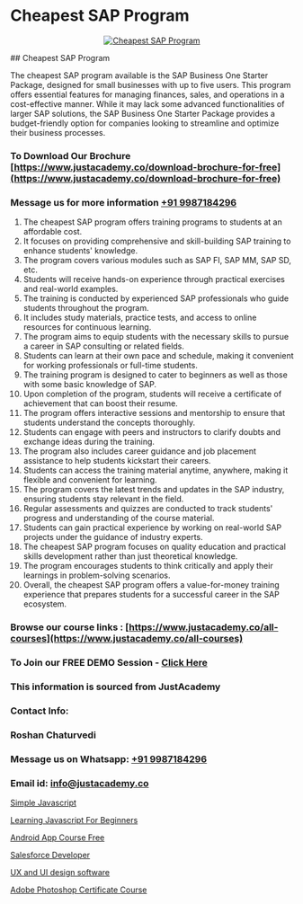 # Cheapest SAP Program

<p align="center">
  <a href="https://justacademy.co/course-detail/pmp-certification-training">
    <img src="https://justacademy.co/storage2/course_image/1709713463_course_image.webp" alt="Cheapest SAP Program">
  </a>
</p>
## Cheapest SAP Program

The cheapest SAP program available is the SAP Business One Starter Package, designed for small businesses with up to five users. This program offers essential features for managing finances, sales, and operations in a cost-effective manner. While it may lack some advanced functionalities of larger SAP solutions, the SAP Business One Starter Package provides a budget-friendly option for companies looking to streamline and optimize their business processes.
### To Download Our Brochure [https://www.justacademy.co/download-brochure-for-free](https://www.justacademy.co/download-brochure-for-free)
### Message us for more information [+91 9987184296](https://api.whatsapp.com/send?phone=919987184296)
1) The cheapest SAP program offers training programs to students at an affordable cost.
2) It focuses on providing comprehensive and skill-building SAP training to enhance students' knowledge.
3) The program covers various modules such as SAP FI, SAP MM, SAP SD, etc.
4) Students will receive hands-on experience through practical exercises and real-world examples.
5) The training is conducted by experienced SAP professionals who guide students throughout the program.
6) It includes study materials, practice tests, and access to online resources for continuous learning.
7) The program aims to equip students with the necessary skills to pursue a career in SAP consulting or related fields.
8) Students can learn at their own pace and schedule, making it convenient for working professionals or full-time students.
9) The training program is designed to cater to beginners as well as those with some basic knowledge of SAP.
10) Upon completion of the program, students will receive a certificate of achievement that can boost their resume.
11) The program offers interactive sessions and mentorship to ensure that students understand the concepts thoroughly.
12) Students can engage with peers and instructors to clarify doubts and exchange ideas during the training.
13) The program also includes career guidance and job placement assistance to help students kickstart their careers.
14) Students can access the training material anytime, anywhere, making it flexible and convenient for learning.
15) The program covers the latest trends and updates in the SAP industry, ensuring students stay relevant in the field.
16) Regular assessments and quizzes are conducted to track students' progress and understanding of the course material.
17) Students can gain practical experience by working on real-world SAP projects under the guidance of industry experts.
18) The cheapest SAP program focuses on quality education and practical skills development rather than just theoretical knowledge.
19) The program encourages students to think critically and apply their learnings in problem-solving scenarios.
20) Overall, the cheapest SAP program offers a value-for-money training experience that prepares students for a successful career in the SAP ecosystem.

### Browse our course links : [https://www.justacademy.co/all-courses](https://www.justacademy.co/all-courses) 
### To Join our FREE DEMO Session - [Click Here](https://www.justacademy.co/register-for-course-demo)


### This information is sourced from JustAcademy
### Contact Info:
### Roshan Chaturvedi
### Message us on Whatsapp: [+91 9987184296](https://api.whatsapp.com/send?phone=919987184296)
### Email id: [info@justacademy.co](mailto:info@justacademy.co)
                
[Simple Javascript](https://www.linkedin.com/pulse/simple-javascript-justacademy-cupertino-j9pgc?trackingId=urZ8xnxfDBmVsMzDUCEiIw%3D%3D&lipi=urn%3Ali%3Apage%3Ad_flagship3_company_admin%3BnS5tGyG4QnikczaDjz%2F1LQ%3D%3D)

[Learning Javascript For Beginners](https://www.linkedin.com/pulse/learning-javascript-beginners-justacademy-kolkata-4ukpe?trackingId=E8BEq5G3jO9U60BajSwBtA%3D%3D&lipi=urn%3Ali%3Apage%3Ad_flagship3_company_admin%3BhsQsLwqxSU64UKgNHl%2FHuA%3D%3D)

[Android App Course Free](https://medium.com/@akanshapatil/android-app-course-free-92ef84b88206)

[Salesforce Developer](https://medium.com/@shivamja27/salesforce-developer-d496714e310d)

[UX and UI design software](https://justacademyin.github.io/justacademy/ux-and-ui-design-software)

[Adobe Photoshop Certificate Course](https://justacademyin.github.io/justacademy/adobe-photoshop-certificate-course)

